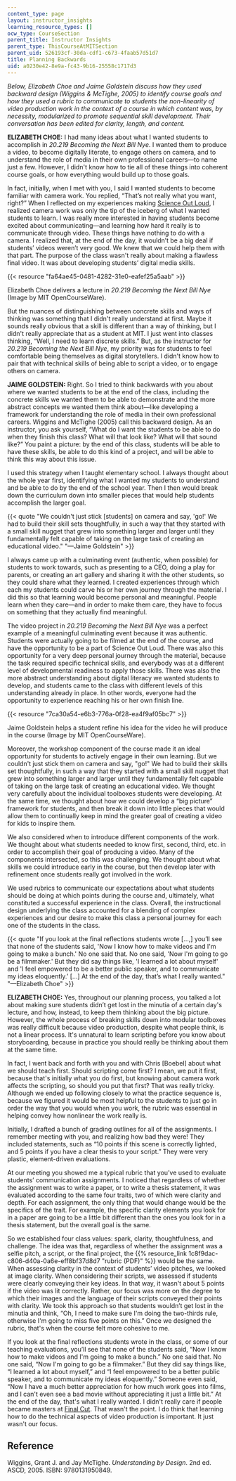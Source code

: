 ```yaml
---
content_type: page
layout: instructor_insights
learning_resource_types: []
ocw_type: CourseSection
parent_title: Instructor Insights
parent_type: ThisCourseAtMITSection
parent_uid: 526193cf-30da-cdf1-c673-4faab57d51d7
title: Planning Backwards
uid: a0230e42-8e9a-fc43-9b16-25558c1717d3
---
```


_Below, Elizabeth Choe and Jaime Goldstein discuss how they used backward design (Wiggins & McTighe, 2005) to identify course goals and how they used a rubric to communicate to students the non-linearity of video production work in the context of a course in which content was, by necessity, modularized to promote sequential skill development. Their conversation has been edited for clarity, length, and content._

**ELIZABETH CHOE:** I had many ideas about what I wanted students to accomplish in _20.219 Becoming the Next Bill Nye_. I wanted them to produce a video, to become digitally literate, to engage others on camera, and to understand the role of media in their own professional careers—to name just a few. However, I didn't know how to tie all of these things into coherent course goals, or how everything would build up to those goals.

In fact, initially, when I met with you, I said I wanted students to become familiar with camera work. You replied, “That’s not really what you want, right?” When I reflected on my experiences making [Science Out Loud](http://k12videos.mit.edu/science-out-loud/), I realized camera work was only the tip of the iceberg of what I wanted students to learn. I was really more interested in having students become excited about communicating—and learning how hard it really is to communicate through video. These things have nothing to do with a camera. I realized that, at the end of the day, it wouldn’t be a big deal if students’ videos weren’t very good. We knew that we could help them with that part. The purpose of the class wasn't really about making a flawless final video. It was about developing students’ digital media skills.

{{< resource "fa64ae45-0481-4282-31e0-eafef25a5aab" >}}  

Elizabeth Choe delivers a lecture in _20.219 Becoming the Next Bill Nye_ (Image by MIT OpenCourseWare).

But the nuances of distinguishing between concrete skills and ways of thinking was something that I didn't really understand at first. Maybe it sounds really obvious that a skill is different than a way of thinking, but I didn't really appreciate that as a student at MIT. I just went into classes thinking, “Well, I need to learn discrete skills.” But, as the instructor for _20.219 Becoming the Next Bill Nye_, my priority was for students to feel comfortable being themselves as digital storytellers. I didn't know how to pair that with technical skills of being able to script a video, or to engage others on camera.

**JAIME GOLDSTEIN:** Right. So I tried to think backwards with you about where we wanted students to be at the end of the class, including the concrete skills we wanted them to be able to demonstrate and the more abstract concepts we wanted them think about—like developing a framework for understanding the role of media in their own professional careers. Wiggins and McTighe (2005) call this backward design. As an instructor, you ask yourself, “What do I want the students to be able to do when they finish this class? What will that look like? What will that sound like?” You paint a picture: by the end of this class, students will be able to have these skills, be able to do this kind of a project, and will be able to think this way about this issue.

I used this strategy when I taught elementary school. I always thought about the whole year first, identifying what I wanted my students to understand and be able to do by the end of the school year. Then I then would break down the curriculum down into smaller pieces that would help students accomplish the larger goal.

{{< quote "We couldn't just stick [students] on camera and say, 'go!' We had to build their skill sets thoughtfully, in such a way that they started with a small skill nugget that grew into something larger and larger until they fundamentally felt capable of taking on the large task of creating an educational video." "—Jaime Goldstein" >}}

I always came up with a culminating event (authentic, when possible) for students to work towards, such as presenting to a CEO, doing a play for parents, or creating an art gallery and sharing it with the other students, so they could share what they learned. I created experiences through which each my students could carve his or her own journey through the material. I did this so that learning would become personal and meaningful. People learn when they care—and in order to make them care, they have to focus on something that they actually find meaningful.

The video project in _20.219 Becoming the Next Bill Nye_ was a perfect example of a meaningful culminating event because it was authentic. Students were actually going to be filmed at the end of the course, and have the opportunity to be a part of Science Out Loud. There was also this opportunity for a very deep personal journey through the material, because the task required specific technical skills, and everybody was at a different level of developmental readiness to apply those skills. There was also the more abstract understanding about digital literacy we wanted students to develop, and students came to the class with different levels of this understanding already in place. In other words, everyone had the opportunity to experience reaching his or her own finish line.

{{< resource "7ca30a54-e6b3-776a-0f28-ea4f9af05bc7" >}}  

Jaime Goldstein helps a student refine his idea for the video he will produce in the course (Image by MIT OpenCourseWare).

Moreover, the workshop component of the course made it an ideal opportunity for students to actively engage in their own learning. But we couldn't just stick them on camera and say, "go!" We had to build their skills set thoughtfully, in such a way that they started with a small skill nugget that grew into something larger and larger until they fundamentally felt capable of taking on the large task of creating an educational video. We thought very carefully about the individual toolboxes students were developing. At the same time, we thought about how we could develop a “big picture” framework for students, and then break it down into little pieces that would allow them to continually keep in mind the greater goal of creating a video for kids to inspire them.

We also considered when to introduce different components of the work. We thought about what students needed to know first, second, third, etc. in order to accomplish their goal of producing a video. Many of the components intersected, so this was challenging. We thought about what skills we could introduce early in the course, but then develop later with refinement once students really got involved in the work.

We used rubrics to communicate our expectations about what students should be doing at which points during the course and, ultimately, what constituted a successful experience in the class. Overall, the instructional design underlying the class accounted for a blending of complex experiences and our desire to make this class a personal journey for each one of the students in the class.

{{< quote "If you look at the final reflections students wrote […,] you’ll see that none of the students said, 'Now I know how to make videos and I'm going to make a bunch.' No one said that. No one said, 'Now I'm going to go be a filmmaker.' But they did say things like, 'I learned a lot about myself' and 'I feel empowered to be a better public speaker, and to communicate my ideas eloquently.’ […] At the end of the day, that’s what I really wanted." "—Elizabeth Choe" >}}

**ELIZABETH CHOE:** Yes, throughout our planning process, you talked a lot about making sure students didn’t get lost in the minutia of a certain day's lecture, and how, instead, to keep them thinking about the big picture. However, the whole process of breaking skills down into modular toolboxes was really difficult because video production, despite what people think, is not a linear process. It's unnatural to learn scripting before you know about storyboarding, because in practice you should really be thinking about them at the same time.

In fact, I went back and forth with you and with Chris \[Boebel\] about what we should teach first. Should scripting come first? I mean, we put it first, because that's initially what you do first, but knowing about camera work affects the scripting, so should you put that first? That was really tricky. Although we ended up following closely to what the practice sequence is, because we figured it would be most helpful to the students to just go in order the way that you would when you work, the rubric was essential in helping convey how nonlinear the work really is.

Initially, I drafted a bunch of grading outlines for all of the assignments. I remember meeting with you, and realizing how bad they were! They included statements, such as “10 points if this scene is correctly lighted, and 5 points if you have a clear thesis to your script.” They were very plastic, element-driven evaluations.

At our meeting you showed me a typical rubric that you’ve used to evaluate students’ communication assignments. I noticed that regardless of whether the assignment was to write a paper, or to write a thesis statement, it was evaluated according to the same four traits, two of which were clarity and depth. For each assignment, the only thing that would change would be the specifics of the trait. For example, the specific clarity elements you look for in a paper are going to be a little bit different than the ones you look for in a thesis statement, but the overall goal is the same.

So we established four class values: spark, clarity, thoughtfulness, and challenge. The idea was that, regardless of whether the assignment was a selfie pitch, a script, or the final project, the {{% resource_link 1c8f9dac-c806-d40a-0a6e-eff8bf37d8d7 "rubric (PDF)" %}} would be the same. When assessing clarity in the context of students’ video pitches, we looked at image clarity. When considering their scripts, we assessed if students were clearly conveying their key ideas. In that way, it wasn't about 5 points if the video was lit correctly. Rather, our focus was more on the degree to which their images and the language of their scripts conveyed their points with clarity. We took this approach so that students wouldn’t get lost in the minutia and think, “Oh, I need to make sure I'm doing the two-thirds rule, otherwise I'm going to miss five points on this.” Once we designed the rubric, that's when the course felt more cohesive to me.

If you look at the final reflections students wrote in the class, or some of our teaching evaluations, you’ll see that none of the students said, “Now I know how to make videos and I'm going to make a bunch.” No one said that. No one said, “Now I'm going to go be a filmmaker.” But they did say things like, “I learned a lot about myself,” and “I feel empowered to be a better public speaker, and to communicate my ideas eloquently.” Someone even said, “Now I have a much better appreciation for how much work goes into films, and I can't even see a bad movie without appreciating it just a little bit.” At the end of the day, that's what I really wanted. I didn't really care if people became masters at [Final Cut](http://www.apple.com/final-cut-pro/). That wasn't the point. I do think that learning how to do the technical aspects of video production is important. It just wasn't our focus.

Reference
---------

Wiggins, Grant J. and Jay McTighe. _Understanding by Design_. 2nd ed. ASCD, 2005. ISBN: 9780131950849.